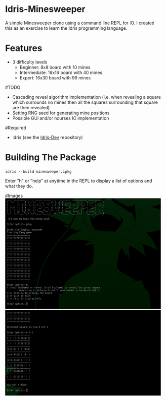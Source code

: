 # Idris-Minesweeper
A simple Minesweeper clone using a command line REPL for IO.
I created this as an exercise to learn the Idris programming language.

# Features
* 3 difficulty levels 
  * Beginner: 8x8 board with 10 mines
  * Intermediate: 16x16 board with 40 mines
  * Expert: 16x30 board with 99 mines

#TODO
- Cascading reveal algorithm implementation (i.e. when revealing a square which surrounds no mines then all
the squares surrounding that square are then revealed)
- Setting RNG seed for generating mine positions
- Possible GUI and/or ncurses IO implementation 

#Required
- Idris (see the [Idris-Dev](https://github.com/idris-lang/Idris-dev/) repository) 

# Building The Package
`idris --build minesweeper.ipkg`

Enter "h" or "help" at anytime in the REPL to display a list of options and what they do.

#Images
![main](/images/play.png?raw=true)
![lose](/images/lose.png?raw=true)
